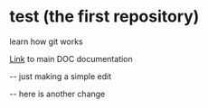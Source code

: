 # test (the first repository)
learn how git works

[Link](./doc/index.md) to main DOC documentation

-- just making a simple edit

-- here is another change

